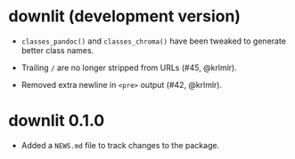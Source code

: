 # downlit (development version)

* `classes_pandoc()` and `classes_chroma()` have been tweaked to generate
  better class names.

* Trailing `/` are no longer stripped from URLs (#45, @krlmlr).

* Removed extra newline in `<pre>` output (#42, @krlmlr).

# downlit 0.1.0

* Added a `NEWS.md` file to track changes to the package.
